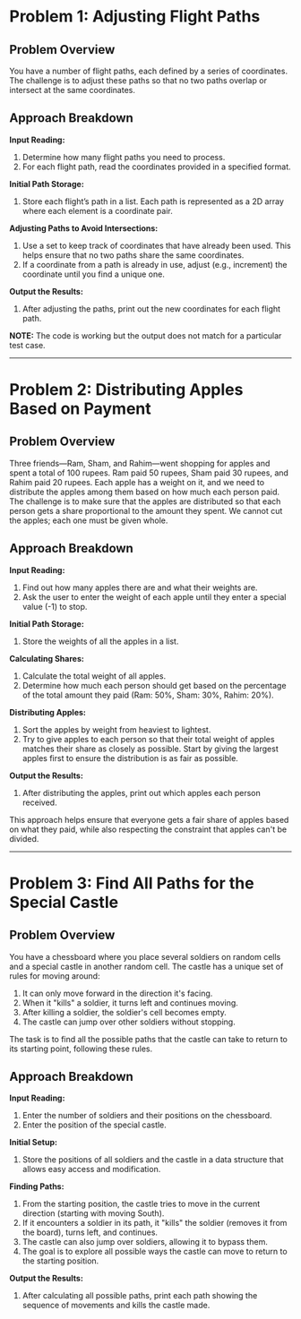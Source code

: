 # Problem 1: Adjusting Flight Paths

## Problem Overview

You have a number of flight paths, each defined by a series of coordinates. The challenge is to adjust these paths so that no two paths overlap or intersect at the same coordinates.

## Approach Breakdown

**Input Reading:**
1. Determine how many flight paths you need to process.
2. For each flight path, read the coordinates provided in a specified format.

**Initial Path Storage:**
1. Store each flight’s path in a list. Each path is represented as a 2D array where each element is a coordinate pair.

**Adjusting Paths to Avoid Intersections:**
1. Use a set to keep track of coordinates that have already been used. This helps ensure that no two paths share the same coordinates.
2. If a coordinate from a path is already in use, adjust (e.g., increment) the coordinate until you find a unique one.

**Output the Results:**
1. After adjusting the paths, print out the new coordinates for each flight path.

**NOTE:** The code is working but the output does not match for a particular test case.

---

# Problem 2: Distributing Apples Based on Payment

## Problem Overview

Three friends—Ram, Sham, and Rahim—went shopping for apples and spent a total of 100 rupees. Ram paid 50 rupees, Sham paid 30 rupees, and Rahim paid 20 rupees. Each apple has a weight on it, and we need to distribute the apples among them based on how much each person paid. The challenge is to make sure that the apples are distributed so that each person gets a share proportional to the amount they spent. We cannot cut the apples; each one must be given whole.

## Approach Breakdown

**Input Reading:**
1. Find out how many apples there are and what their weights are.
2. Ask the user to enter the weight of each apple until they enter a special value (-1) to stop.

**Initial Path Storage:**
1. Store the weights of all the apples in a list.

**Calculating Shares:**
1. Calculate the total weight of all apples.
2. Determine how much each person should get based on the percentage of the total amount they paid (Ram: 50%, Sham: 30%, Rahim: 20%).

**Distributing Apples:**
1. Sort the apples by weight from heaviest to lightest.
2. Try to give apples to each person so that their total weight of apples matches their share as closely as possible. Start by giving the largest apples first to ensure the distribution is as fair as possible.

**Output the Results:**
1. After distributing the apples, print out which apples each person received.

This approach helps ensure that everyone gets a fair share of apples based on what they paid, while also respecting the constraint that apples can't be divided.

---

# Problem 3: Find All Paths for the Special Castle

## Problem Overview

You have a chessboard where you place several soldiers on random cells and a special castle in another random cell. The castle has a unique set of rules for moving around:
1. It can only move forward in the direction it's facing.
2. When it "kills" a soldier, it turns left and continues moving.
3. After killing a soldier, the soldier's cell becomes empty.
4. The castle can jump over other soldiers without stopping.

The task is to find all the possible paths that the castle can take to return to its starting point, following these rules.

## Approach Breakdown

**Input Reading:**
1. Enter the number of soldiers and their positions on the chessboard.
2. Enter the position of the special castle.

**Initial Setup:**
1. Store the positions of all soldiers and the castle in a data structure that allows easy access and modification.

**Finding Paths:**
1. From the starting position, the castle tries to move in the current direction (starting with moving South).
2. If it encounters a soldier in its path, it "kills" the soldier (removes it from the board), turns left, and continues.
3. The castle can also jump over soldiers, allowing it to bypass them.
4. The goal is to explore all possible ways the castle can move to return to the starting position.

**Output the Results:**
1. After calculating all possible paths, print each path showing the sequence of movements and kills the castle made.
